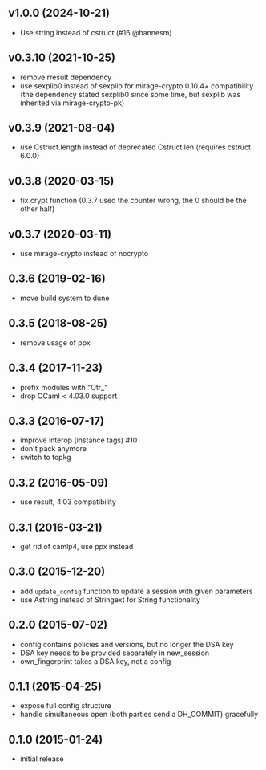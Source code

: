 ## v1.0.0 (2024-10-21)

* Use string instead of cstruct (#16 @hannesm)

## v0.3.10 (2021-10-25)

* remove rresult dependency
* use sexplib0 instead of sexplib for mirage-crypto 0.10.4+ compatibility
  (the dependency stated sexplib0 since some time, but sexplib was inherited
   via mirage-crypto-pk)

## v0.3.9 (2021-08-04)

* use Cstruct.length instead of deprecated Cstruct.len (requires cstruct 6.0.0)

## v0.3.8 (2020-03-15)

* fix crypt function (0.3.7 used the counter wrong, the 0 should be the other half)

## v0.3.7 (2020-03-11)

* use mirage-crypto instead of nocrypto

## 0.3.6 (2019-02-16)

* move build system to dune

## 0.3.5 (2018-08-25)

* remove usage of ppx

## 0.3.4 (2017-11-23)

* prefix modules with "Otr_"
* drop OCaml < 4.03.0 support

## 0.3.3 (2016-07-17)

* improve interop (instance tags) #10
* don't pack anymore
* switch to topkg

## 0.3.2 (2016-05-09)

* use result, 4.03 compatibility

## 0.3.1 (2016-03-21)

* get rid of camlp4, use ppx instead

## 0.3.0 (2015-12-20)

* add `update_config` function to update a session with given parameters
* use Astring instead of Stringext for String functionality

## 0.2.0 (2015-07-02)

* config contains policies and versions, but no longer the DSA key
* DSA key needs to be provided separately in new_session
* own_fingerprint takes a DSA key, not a config

## 0.1.1 (2015-04-25)

* expose full config structure
* handle simultaneous open (both parties send a DH_COMMIT) gracefully

## 0.1.0 (2015-01-24)

* initial release
